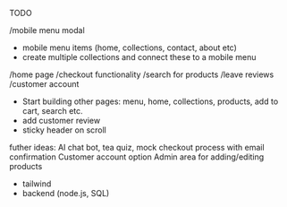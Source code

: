 TODO

/mobile menu modal
- mobile menu items (home, collections, contact, about etc)
- create multiple collections and connect these to a mobile menu

/home page
/checkout functionality
/search for products
/leave reviews
/customer account

- Start building other pages: menu, home, collections, products, add to cart, search etc.
- add customer review 
- sticky header on scroll

futher ideas:
AI chat bot, tea quiz, mock checkout process with email confirmation
Customer account option
Admin area for adding/editing products

- tailwind
- backend (node.js, SQL)